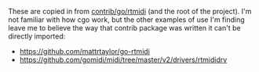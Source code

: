
These are copied in from
[contrib/go/rtmidi](https://github.com/thestk/rtmidi/blob/master/contrib/go/rtmidi/)
(and the root of the project). I'm not familiar with how cgo work, but the other examples
of use I'm finding leave me to believe the way that contrib package was written 
it can't be directly imported:

* https://github.com/mattrtaylor/go-rtmidi
* https://github.com/gomidi/midi/tree/master/v2/drivers/rtmididrv
